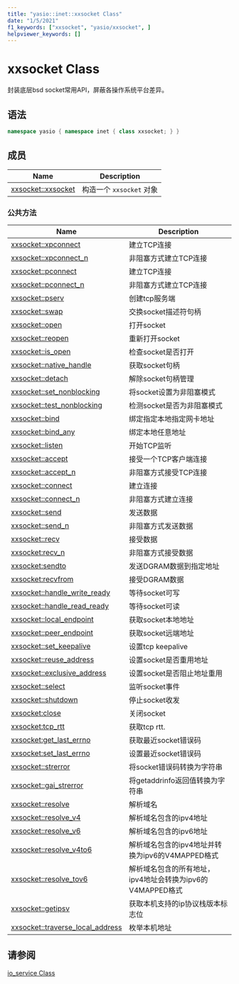```yaml
---
title: "yasio::inet::xxsocket Class"
date: "1/5/2021"
f1_keywords: ["xxsocket", "yasio/xxsocket", ]
helpviewer_keywords: []
---
```


# xxsocket Class

封装底层bsd socket常用API，屏蔽各操作系统平台差异。

## 语法

```cpp
namespace yasio { namespace inet { class xxsocket; } }
```

## 成员

|Name|Description|
|----------|-----------------|
|[xxsocket::xxsocket](#xxsocket)|构造一个 `xxsocket` 对象|

### 公共方法

|Name|Description|
|----------|-----------------|
|[xxsocket::xpconnect](#xpconnect)|建立TCP连接|
|[xxsocket::xpconnect_n](#xpconnect_n)|非阻塞方式建立TCP连接|
|[xxsocket::pconnect](#pconnect)|建立TCP连接|
|[xxsocket::pconnect_n](#pconnect_n)|非阻塞方式建立TCP连接|
|[xxsocket::pserv](#pserv)|创建tcp服务端|
|[xxsocket::swap](#swap)|交换socket描述符句柄|
|[xxsocket::open](#open)|打开socket|
|[xxsocket::reopen](#reopen)|重新打开socket|
|[xxsocket::is_open](#is_open)|检查socket是否打开|
|[xxsocket::native_handle](#native_handle)|获取socket句柄|
|[xxsocket::detach](#detach)|解除socket句柄管理|
|[xxsocket::set_nonblocking](#set_nonblocking)|将socket设置为非阻塞模式|
|[xxsocket::test_nonblocking](#test_nonblocking)|检测socket是否为非阻塞模式|
|[xxsocket::bind](#bind)|绑定指定本地指定网卡地址|
|[xxsocket::bind_any](#bind_any)|绑定本地任意地址|
|[xxsocket::listen](#listen)|开始TCP监听|
|[xxsocket::accept](#accept)|接受一个TCP客户端连接|
|[xxsocket::accept_n](#accept_n)|非阻塞方式接受TCP连接|
|[xxsocket::connect](#connect)|建立连接|
|[xxsocket::connect_n](#connect_n)|非阻塞方式建立连接|
|[xxsocket::send](#send)|发送数据|
|[xxsocket::send_n](#send_n)|非阻塞方式发送数据|
|[xxsocket::recv](#recv)|接受数据|
|[xxsocket:recv_n](#recv_n)|非阻塞方式接受数据|
|[xxsocket:sendto](#sendto)|发送DGRAM数据到指定地址|
|[xxsocket:recvfrom](#recvfrom)|接受DGRAM数据|
|[xxsocket::handle_write_ready](#handle_write_ready)|等待socket可写|
|[xxsocket::handle_read_ready](#handle_read_ready)|等待socket可读|
|[xxsocket::local_endpoint](#local_endpoint)|获取socket本地地址|
|[xxsocket::peer_endpoint](#peer_endpoint)|获取socket远端地址|
|[xxsocket::set_keepalive](#set_keepalive)|设置tcp keepalive|
|[xxsocket::reuse_address](#reuse_address)|设置socket是否重用地址|
|[xxsocket::exclusive_address](#exclusive_address)|设置socket是否阻止地址重用|
|[xxsocket::select](#select)|监听socket事件|
|[xxsocket::shutdown](#shutdown)|停止socket收发|
|[xxsocket:close](#close)|关闭socket|
|[xxsocket:tcp_rtt](#tcp_rtt)|获取tcp rtt.|
|[xxsocket:get_last_errno](#get_last_errno)|获取最近socket错误码|
|[xxsocket:set_last_errno](#set_last_errno)|设置最近socket错误码|
|[xxsocket::strerror](#strerror)|将socket错误码转换为字符串|
|[xxsocket::gai_strerror](#gai_strerror)|将getaddrinfo返回值转换为字符串|
|[xxsocket::resolve](#resolve)|解析域名|
|[xxsocket::resolve_v4](#resolve_v4)|解析域名包含的ipv4地址|
|[xxsocket::resolve_v6](#resolve_v6)|解析域名包含的ipv6地址|
|[xxsocket::resolve_v4to6](#resolve_v4to6)|解析域名包含的ipv4地址并转换为ipv6的V4MAPPED格式|
|[xxsocket::resolve_tov6](#resolve_tov6)|解析域名包含的所有地址，ipv4地址会转换为ipv6的V4MAPPED格式|
|[xxsocket::getipsv](#getipsv)|获取本机支持的ip协议栈版本标志位|
|[xxsocket::traverse_local_address](#traverse_local_address)|枚举本机地址|


## 请参阅

[io_service Class](./io_service-class.md)
